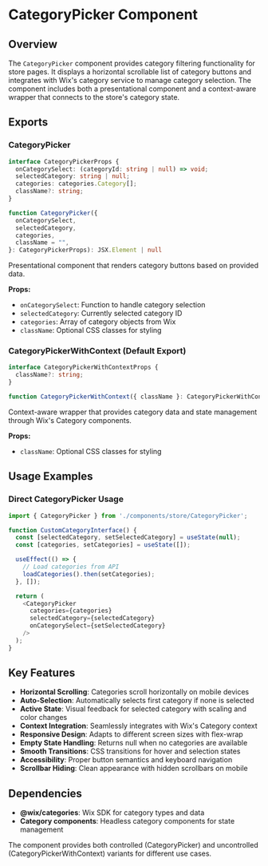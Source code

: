 # CategoryPicker Component

## Overview

The `CategoryPicker` component provides category filtering functionality for store pages. It displays a horizontal scrollable list of category buttons and integrates with Wix's category service to manage category selection. The component includes both a presentational component and a context-aware wrapper that connects to the store's category state.

## Exports

### CategoryPicker

```typescript
interface CategoryPickerProps {
  onCategorySelect: (categoryId: string | null) => void;
  selectedCategory: string | null;
  categories: categories.Category[];
  className?: string;
}

function CategoryPicker({
  onCategorySelect,
  selectedCategory,
  categories,
  className = "",
}: CategoryPickerProps): JSX.Element | null
```

Presentational component that renders category buttons based on provided data.

**Props:**
- `onCategorySelect`: Function to handle category selection
- `selectedCategory`: Currently selected category ID
- `categories`: Array of category objects from Wix
- `className`: Optional CSS classes for styling

### CategoryPickerWithContext (Default Export)

```typescript
interface CategoryPickerWithContextProps {
  className?: string;
}

function CategoryPickerWithContext({ className }: CategoryPickerWithContextProps): JSX.Element
```

Context-aware wrapper that provides category data and state management through Wix's Category components.

**Props:**
- `className`: Optional CSS classes for styling

## Usage Examples

### Direct CategoryPicker Usage

```typescript
import { CategoryPicker } from './components/store/CategoryPicker';

function CustomCategoryInterface() {
  const [selectedCategory, setSelectedCategory] = useState(null);
  const [categories, setCategories] = useState([]);

  useEffect(() => {
    // Load categories from API
    loadCategories().then(setCategories);
  }, []);

  return (
    <CategoryPicker
      categories={categories}
      selectedCategory={selectedCategory}
      onCategorySelect={setSelectedCategory}
    />
  );
}
```

## Key Features

- **Horizontal Scrolling**: Categories scroll horizontally on mobile devices
- **Auto-Selection**: Automatically selects first category if none is selected
- **Active State**: Visual feedback for selected category with scaling and color changes
- **Context Integration**: Seamlessly integrates with Wix's Category context
- **Responsive Design**: Adapts to different screen sizes with flex-wrap
- **Empty State Handling**: Returns null when no categories are available
- **Smooth Transitions**: CSS transitions for hover and selection states
- **Accessibility**: Proper button semantics and keyboard navigation
- **Scrollbar Hiding**: Clean appearance with hidden scrollbars on mobile

## Dependencies

- **@wix/categories**: Wix SDK for category types and data
- **Category components**: Headless category components for state management

The component provides both controlled (CategoryPicker) and uncontrolled (CategoryPickerWithContext) variants for different use cases.

